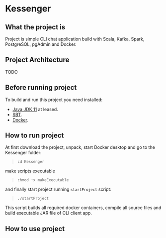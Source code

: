# Kessenger

## What the project is

Project is simple CLI chat application build with Scala, Kafka, Spark, PostgreSQL, pgAdmin and Docker. 

## Project Architecture

TODO

## Before running project 

To build and run this project you need installed:

- [Java JDK 11](https://adoptopenjdk.net/) at leased. 
- [SBT](https://www.scala-sbt.org/).
- [Docker](https://www.docker.com/).
 

## How to run project

At first download the project, unpack, start Docker desktop and go to the Kessenger folder: <br>

> `cd Kessenger`

make scripts executable<br>

> `chmod +x makeExecutable`

and finally start project running `startProject` script:<br>

> `./startProject`

This script builds all required docker containers, compile all source files and build executable JAR file of CLI client app. 

## How to use project
